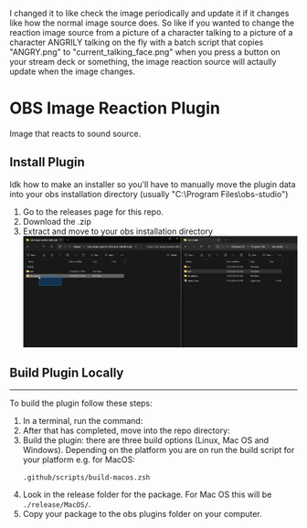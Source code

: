 I changed it to like check the image periodically and update it if it changes like how the normal image source does. So like if you wanted to change the reaction image source from a picture of a character talking to a picture of a character ANGRILY talking on the fly with a batch script that copies "ANGRY.png" to "current_talking_face.png" when you press a button on your stream deck or something, the image reaction source will actaully update when the image changes.

# OBS Image Reaction Plugin
Image that reacts to sound source.

## Install Plugin
Idk how to make an installer so you'll have to manually move the plugin data into your obs installation directory (usually "C:\Program Files\obs-studio")
1. Go to the releases page for this repo.
2. Download the .zip
3. Extract and move to your obs installation directory
![moving the files to the obs folder](https://github.com/asgrk/obs-image-reaction-with-auto-refresh/blob/main/move%20to%20obs%20folder.gif)

## Build Plugin Locally
---
To build the plugin follow these steps:
1. In a terminal, run the command:
2. After that has completed, move into the repo directory:
3. Build the plugin: there are three build options (Linux, Mac OS and Windows). Depending on the platform you are on run the build script for your platform e.g. for MacOS:
   ```shell
   .github/scripts/build-macos.zsh
   ```
4. Look in the release folder for the package. For Mac OS this will be `./release/MacOS/`.
5. Copy your package to the obs plugins folder on your computer.
   
